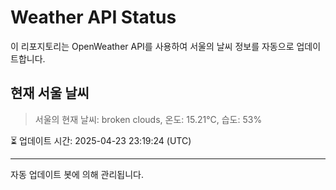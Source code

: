 
# Weather API Status

이 리포지토리는 OpenWeather API를 사용하여 서울의 날씨 정보를 자동으로 업데이트합니다.

## 현재 서울 날씨
> 서울의 현재 날씨: broken clouds, 온도: 15.21°C, 습도: 53%

⏳ 업데이트 시간: 2025-04-23 23:19:24 (UTC)

---
자동 업데이트 봇에 의해 관리됩니다.
